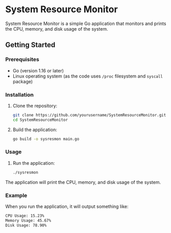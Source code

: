 # System Resource Monitor

System Resource Monitor is a simple Go application that monitors and prints the CPU, memory, and disk usage of the system.

## Getting Started

### Prerequisites

- Go (version 1.16 or later)
- Linux operating system (as the code uses `/proc` filesystem and `syscall` package)

### Installation

1. Clone the repository:

    ```sh
    git clone https://github.com/yourusername/SystemResourceMonitor.git
    cd SystemResourceMonitor
    ```

2. Build the application:

    ```sh
    go build -o sysresmon main.go
    ```

### Usage

1. Run the application:

    ```sh
    ./sysresmon
    ```

The application will print the CPU, memory, and disk usage of the system.

### Example

When you run the application, it will output something like:

```sh
CPU Usage: 15.23%
Memory Usage: 45.67%
Disk Usage: 78.90%
